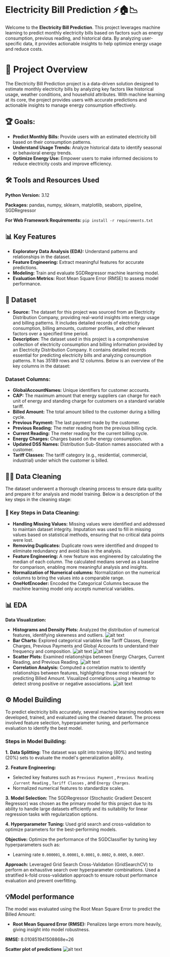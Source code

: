 # Electricity Bill Prediction ⚡️🏠📉 
Welcome to the **Electricity Bill Prediction**. This project leverages machine learning to predict monthly electricity bills based on factors such as energy consumption, previous reading, and historical data. By analyzing user-specific data, it provides actionable insights to help optimize energy usage and reduce costs.


# 📌 Project Overview
The Electricity Bill Prediction project is a data-driven solution designed to estimate monthly electricity bills by analyzing key factors like historical usage, weather conditions, and household attributes. With machine learning at its core, the project provides users with accurate predictions and actionable insights to manage energy consumption effectively.

## 🏆 Goals:
*  **Predict Monthly Bills:** Provide users with an estimated electricity bill based on their consumption patterns.
*  **Understand Usage Trends:** Analyze historical data to identify seasonal or behavioral energy trends.
*  **Optimize Energy Use:** Empower users to make informed decisions to reduce electricity costs and improve efficiency.

## 🛠️ Tools and Resources Used 
**Python Version:** 3.12  

**Packages:** pandas, numpy, sklearn, matplotlib, seaborn, pipeline, SGDRegressor

**For Web Framework Requirements:**  ```pip install -r requirements.txt``` 

## 📊 Key Features

*   **Exploratory Data Analysis (EDA):** Understand patterns and relationships in the dataset.
*   **Feature Engineering:** Extract meaningful features for accurate predictions.
*   **Modeling:** Train and evaluate SGDRegressor machine learning model.
*   **Evaluation Metrics:** Root Mean Square Error (RMSE) to assess model performance.

## 📖 Dataset

*    **Source:**  The dataset for this project was sourced from an Electricity Distribution Company, providing real-world insights into energy usage and billing patterns. It includes detailed records of electricity consumption, billing amounts, customer profiles, and other relevant factors over a specified time period.
*    **Description:** The dataset used in this project is a comprehensive collection of electricity consumption and billing information provided by an Electricity Distribution Company. It contains detailed records essential for predicting electricity bills and analyzing consumption patterns. It has 35189 rows and 12 columns. Below is an overview of the key columns in the dataset:

  ### Dataset Columns:
*  **GlobalAccountNames:** Unique identifiers for customer accounts.
*  **CAP:** The maximum amount that energy suppliers can charge for each unit of energy and standing charge for customers on a standard variable tariff.
*  **Billed Amount:** The total amount billed to the customer during a billing cycle.
*  **Previous Payment:** The last payment made by the customer.
*  **Previous Reading:** The meter reading from the previous billing cycle.
*  **Current Reading:** The meter reading for the current billing cycle.
*  **Energy Charges:** Charges based on the energy consumption.
*  **Updated DSS Names:** Distribution Sub-Station names associated with a customer.
*  **Tariff Classes:** The tariff category (e.g., residential, commercial, industrial) under which the customer is billed.

## 🧹✨ Data Cleaning
The dataset underwent a thorough cleaning process to ensure data quality and prepare it for analysis and model training. Below is a description of the key steps in the cleaning stage:

### 🔑 Key Steps in Data Cleaning:
*  **Handling Missing Values:** Missing values were identified and addressed to maintain dataset integrity. Imputation was used to fill in missing values based on statistical methods, ensuring that no critical data points were lost.
*  **Removing Duplicates:** Duplicate rows were identified and dropped to eliminate redundancy and avoid bias in the analysis.
*  **Feature Engineering:** A new feature was engineered by calculating the median of each column. The calculated medians served as a baseline for comparison, enabling more meaningful analysis and insights. 
*  **Normalization of Numerical columns:** Normalization on the numerical columns to bring the values into a comparable range.
*  **OneHotEncoder:** Encoded the Categorical Columns because the machine learning model only accepts numerical variables. 

## 📊 EDA
  **Data Visualization:**
   * **Histograms and Density Plots:** Analyzed the distribution of numerical features, identifying skewness and outliers.
     ![alt text](https://github.com/Evykings/Electricity-Bill-Prediction/blob/b0b8b9d66027362622fdc2a6cf380f2608dc2573/bedc%20tariff%20class%20dis.png)
   * **Bar Charts:** Explored categorical variables like Tariff Classes, Energy Charges, Previous Payments and Global Accounts to understand their frequency and composition.
     ![alt text](https://github.com/Evykings/Electricity-Bill-Prediction/blob/main/energy%20charge%20vs%20tariff.png)
     ![alt text](https://github.com/Evykings/Electricity-Bill-Prediction/blob/main/previous%20payment%20vs%20billed%20amount.png)
   * **Scatter Plots:** Examined relationships between Energy Charges, Current Reading, and Previous Reading.
     ![alt text](https://github.com/Evykings/Electricity-Bill-Prediction/blob/main/scatter%20plot%20of%20energy%20charge%20vs%20billed%20amount.png)
   * **Correlation Analysis:** Computed a correlation matrix to identify relationships between features, highlighting those most relevant for predicting Billed Amount. Visualized      correlations using a heatmap to detect strong positive or negative associations.
     ![alt text](https://github.com/Evykings/Electricity-Bill-Prediction/blob/main/heatmap.png)


## ⚙️ Model Building 

To predict electricity bills accurately, several machine learning models were developed, trained, and evaluated using the cleaned dataset. The process involved feature selection, hyperparameter tuning, and performance evaluation to identify the best model.

### Steps in Model Building:

**1.**  **Data Splitting:**
The dataset was split into training (80%) and testing (20%) sets to evaluate the model's generalization ability.

**2.**  **Feature Engineering:**
*  Selected key features such as ```Previous Payment``` , ```Previous Reading``` ,```Current Reading``` , ```Tariff Classes``` , and ```Energy Charges```.
*  Normalized numerical features to standardize scales.

**3.**  **Model Selection:**
The SGDRegressor (Stochastic Gradient Descent Regressor) was chosen as the primary model for this project due to its ability to handle large datasets efficiently and its suitability for linear regression tasks with regularization options.

**4.**  **Hyperparameter Tuning:**
Used grid search and cross-validation to optimize parameters for the best-performing models.

  **Objective:** Optimize the performance of the SGDClassifier by tuning key hyperparameters such as:
  *  Learning rate  ```0.000001```, ```0.00001```, ```0.0001```, ```0.0002```, ```0.0005```, ```0.0007```.
    
  **Approach:** Leveraged Grid Search Cross-Validation (GridSearchCV) to perform an exhaustive search over hyperparameter combinations. Used a stratified k-fold cross-validation approach to ensure robust performance evaluation and prevent overfitting.

## 💡Model performance
The model was evaluated using the Root Mean Square Error to predict the Billed Amount:

*  **Root Mean Squared Error (RMSE):** Penalizes large errors more heavily, giving insight into model robustness.

**RMSE:** 8.010851941508868e+26

**Scatter plot of predictions**
![alt text](https://github.com/Evykings/Electricity-Bill-Prediction/blob/main/scatter%20plot%20of%20ML%20model.png)



